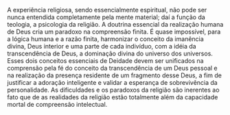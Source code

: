 ﻿A experiência religiosa, sendo essencialmente espiritual, não pode ser nunca entendida completamente pela mente material; daí a função da teologia, a psicologia da religião. A doutrina essencial  da realização humana de Deus cria um paradoxo na compreensão finita. É quase impossível, para a lógica humana e a razão finita, harmonizar o conceito da imanência divina, Deus interior e uma parte de cada indivíduo, com a idéia da transcendência de Deus, a dominação divina do universo dos universos. Esses dois conceitos essenciais de Deidade devem ser unificados na comprensão pela fé do conceito da transcendência de um Deus pessoal e na realização da presença residente de um fragmento desse Deus, a fim de justificar a adoração inteligente e validar a esperança de sobrevivência da personalidade. As dificuldades e os paradoxos da religião são inerentes ao fato que de as realidades da religião estão totalmente além da capacidade mortal de compreensão intelectual.